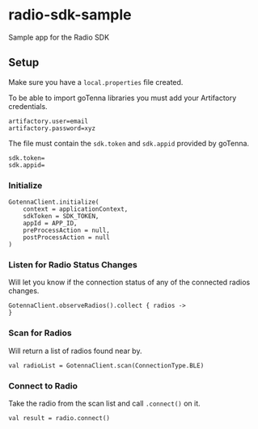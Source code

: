 # radio-sdk-sample
Sample app for the Radio SDK

## Setup
Make sure you have a `local.properties` file created.

To be able to import goTenna libraries you must add your Artifactory credentials.

```
artifactory.user=email
artifactory.password=xyz
```

The file must contain the `sdk.token` and `sdk.appid` provided by goTenna.

```
sdk.token=
sdk.appid=
```

### Initialize

```
GotennaClient.initialize(
    context = applicationContext,
    sdkToken = SDK_TOKEN,
    appId = APP_ID,
    preProcessAction = null,
    postProcessAction = null
)
```

### Listen for Radio Status Changes

Will let you know if the connection status of any of the connected radios changes.

```
GotennaClient.observeRadios().collect { radios ->
}
```

### Scan for Radios

Will return a list of radios found near by.

```
val radioList = GotennaClient.scan(ConnectionType.BLE)
```

### Connect to Radio

Take the radio from the scan list and call `.connect()` on it.

```
val result = radio.connect()
```


